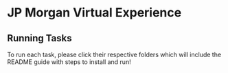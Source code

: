 # JP Morgan Virtual Experience

## Running Tasks
To run each task, please click their respective folders which will include the README guide with steps to install and run!
